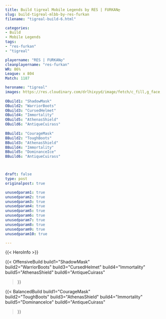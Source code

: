 ```yaml
---
title: Build tigreal Mobile Legends by RES | FURKANღ
slug: build-tigreal-mlbb-by-res-furkan
filename: "tigreal-build-6.html"

categories: 
- Build 
- Mobile Legends
tags: 
- "res-furkan"
- "tigreal"

playername: "RES | FURKANღ"
cleanplayername: "res-furkan"
WR: 86%
League: x 804
Match: 1187 

heroname: "tigreal"
images: https://res.cloudinary.com/drlhixyyd/image/fetch/c_fill,g_face,f_auto/https://cdn2-build.mobagenie.my.id/p/images/banner/full/tigreal.jpg
 
OBuild1: "ShadowMask"  
OBuild2: "WarriorBoots" 
OBuild3: "CursedHelmet" 
OBuild4: "Immortality" 
OBuild5: "AthenasShield" 
OBuild6: "AntiqueCuirass" 
 
BBuild1: "CourageMask"  
BBuild2: "ToughBoots" 
BBuild3: "AthenasShield" 
BBuild4: "Immortality" 
BBuild5: "DominanceIce" 
BBuild6: "AntiqueCuirass"



draft: false
type: post
originalpost: true

unusedparam1: true
unusedparam2: true
unusedparam3: true
unusedparam4: true
unusedparam5: true
unusedparam6: true
unusedparam7: true
unusedparam8: true
unusedparam9: true
unusedparam10: true

---
```


{{< HeroInfo >}} 

{{< OffensiveBuild 
build1="ShadowMask"  
build2="WarriorBoots" 
build3="CursedHelmet" 
build4="Immortality" 
build5="AthenasShield" 
build6="AntiqueCuirass" 
 >}} 

{{< BalancedBuild 
build1="CourageMask"  
build2="ToughBoots" 
build3="AthenasShield" 
build4="Immortality" 
build5="DominanceIce" 
build6="AntiqueCuirass" 
 >}}

